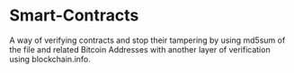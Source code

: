 # Smart-Contracts
A way of verifying contracts and stop their tampering by using md5sum of the file and related Bitcoin Addresses with another layer of verification using blockchain.info.
